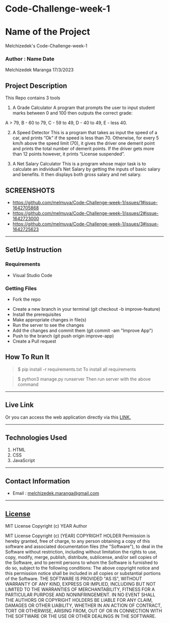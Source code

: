 # Code-Challenge-week-1
# Name of the Project
Melchizedek's Code-Challenge-week-1
### Author : Name Date
Melchizedek Maranga 17/3/2023

## Project Description
This Repo contains 3 tools
1. A Grade Calculator
A program that prompts the user to input student marks between 0 and 100 then outputs the correct grade: 

A > 79, B - 60 to 79, C -  59 to 49, D - 40 to 49, E - less 40.

2. A Speed Detector
This is a program that takes as input the speed of a car, and prints “Ok” if the speed is less than 70. Otherwise, for every 5 km/h above the speed limit (70), it gives the driver one demerit point and prints the total number of demerit points. If the driver gets more than 12 points however, it prints “License suspended”.

3. A Net Salary Calculator
This is a program whose major task is to calculate an individual’s Net Salary by getting the inputs of basic salary and benefits. It then displays both gross salary and net salary.

## SCREENSHOTS
- https://github.com/melmuya/Code-Challenge-week-1/issues/1#issue-1642705868
- https://github.com/melmuya/Code-Challenge-week-1/issues/2#issue-1642723000
- https://github.com/melmuya/Code-Challenge-week-1/issues/3#issue-1642725623


********
## SetUp Instruction
### Requirements
* Visual Studio Code


### Getting Files
* Fork the repo
- Create a new branch in your terminal (git checkout -b improve-feature)
- Install the prerequisites
- Make appropriate changes in file(s)
- Run the server to see the changes
- Add the changes and commit them (git commit -am "Improve App")
- Push to the branch (git push origin improve-app)
- Create a Pull request

## How To Run It
>  $ pip install -r requirements.txt
To install all requirements

> $ python3 manage.py runserver
Then run server with the above command
*****
## Live Link
Or you can access the web application directly via this [LINK.](link.com/)

*****
## Technologies Used
1. HTML
2. CSS
3. JavaScript

*****
## Contact Information
* Email : melchizedek.maranga@gmail.com
*****
## [License](LICENSE)
MIT License
Copyright (c) YEAR Author


MIT License
Copyright (c) [YEAR] COPYRIGHT HOLDER
Permission is hereby granted, free of charge, to any person obtaining a copy
of this software and associated documentation files (the "Software"), to deal
in the Software without restriction, including without limitation the rights
to use, copy, modify, merge, publish, distribute, sublicense, and/or sell
copies of the Software, and to permit persons to whom the Software is
furnished to do so, subject to the following conditions:
The above copyright notice and this permission notice shall be included in all
copies or substantial portions of the Software.
THE SOFTWARE IS PROVIDED "AS IS", WITHOUT WARRANTY OF ANY KIND, EXPRESS OR
IMPLIED, INCLUDING BUT NOT LIMITED TO THE WARRANTIES OF MERCHANTABILITY,
FITNESS FOR A PARTICULAR PURPOSE AND NONINFRINGEMENT. IN NO EVENT SHALL THE
AUTHORS OR COPYRIGHT HOLDERS BE LIABLE FOR ANY CLAIM, DAMAGES OR OTHER
LIABILITY, WHETHER IN AN ACTION OF CONTRACT, TORT OR OTHERWISE, ARISING FROM,
OUT OF OR IN CONNECTION WITH THE SOFTWARE OR THE USE OR OTHER DEALINGS IN THE
SOFTWARE.